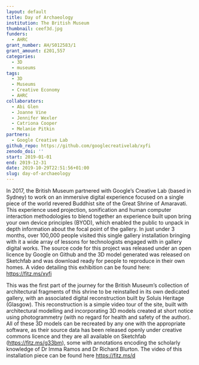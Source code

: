 ```yaml
---
layout: default
title: Day of Archaeology
institution: The British Museum
thumbnail: ceef3d.jpg
funders:
  - AHRC
grant_number: AH/S012583/1
grant_amount: £201,557
categories:
  - 3D
  - museums
tags:
  - 3D
  - Museums
  - Creative Economy
  - AHRC
collaborators:
  - Abi Glen
  - Joanne Vine
  - Jennifer Wexler
  - Catriona Cooper
  - Melanie Pitkin
partners:
  - Google Creative Lab
github_repo: https://github.com/googlecreativelab/xyfi
zenodo_doi: ''
start: 2019-01-01
end: 2019-12-31
date: 2019-10-29T22:51:56+01:00
slug: day-of-archaeology
---
```

In 2017, the British Museum partnered with Google’s Creative Lab (based in Sydney) to work on an immersive digital experience focused on a single piece of the world revered Buddhist site of the Great Shrine of Amaravati. This experience used projection, sonification and human computer interaction methodologies to blend together an experience built upon bring your own device principles (BYOD), which enabled the public to unpack in depth information about the focal point of the gallery. In just under 3 months, over 100,000 people visited this single gallery installation bringing with it a wide array of lessons for technologists engaged with in gallery digital works. The source code for this project was released under an open licence by Google on Github and the 3D model generated was released on Sketchfab and was download ready for people to reproduce in their own homes. A video detailing this exhibition can be found here: https://fitz.ms/xyfi

This was the first part of the journey for the British Museum’s collection of architectural fragments of this shrine to be reinstalled in its own dedicated gallery, with an associated digital reconstruction built by Soluis Heritage (Glasgow). This reconstruction is a simple video tour of the site, built with architectural modelling and incorporating 3D models created at short notice using photogrammetry (with no regard for health and safety of the author). All of these 3D models can be recreated by any one with the appropriate software, as their source data has been released openly under creative commons licence and they are all available on Sketchfab (https://fitz.ms/g33bm), some with annotations encoding the scholarly knowledge of Dr Imma Ramos and Dr Richard Blurton. The video of this installation piece can be found here https://fitz.ms/d
